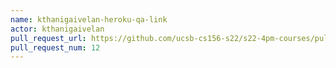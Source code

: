 ```yaml
---
name: kthanigaivelan-heroku-qa-link
actor: kthanigaivelan
pull_request_url: https://github.com/ucsb-cs156-s22/s22-4pm-courses/pull/12
pull_request_num: 12
---
```


